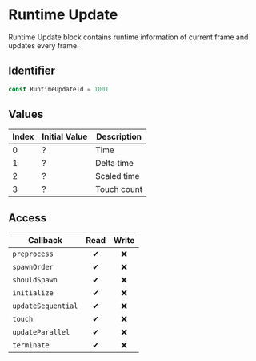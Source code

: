 # Runtime Update

Runtime Update block contains runtime information of current frame and updates every frame.

## Identifier

```ts
const RuntimeUpdateId = 1001
```

## Values

| Index | Initial Value | Description |
| ----- | ------------- | ----------- |
| 0     | ?             | Time        |
| 1     | ?             | Delta time  |
| 2     | ?             | Scaled time |
| 3     | ?             | Touch count |

## Access

| Callback           | Read | Write |
| ------------------ | :--: | :---: |
| `preprocess`       |  ✔   |  ❌   |
| `spawnOrder`       |  ✔   |  ❌   |
| `shouldSpawn`      |  ✔   |  ❌   |
| `initialize`       |  ✔   |  ❌   |
| `updateSequential` |  ✔   |  ❌   |
| `touch`            |  ✔   |  ❌   |
| `updateParallel`   |  ✔   |  ❌   |
| `terminate`        |  ✔   |  ❌   |
